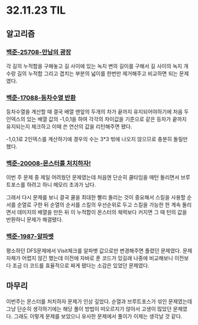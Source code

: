 # 32.11.23 TIL

## 알고리즘

### [백준-25708-만남의 광장 ](https://www.acmicpc.net/problem/25708)

각 길의 누적합을 구해놓고 길 사이에 있는 녹지 변의 길이를 구해서 길 사이의 녹지 개수랑 길의 누적합 그리고 겹치는 부분의 넓이를 한번만 제거해주고 비교하면 되는 문제였다.

### [백준-17088-등차수열 반환](https://www.acmicpc.net/problem/17088)

등차수열을 계산할 때 결국 배열 맨앞의 두개의 차가 끝까지 유지되어야하기에 처음 두 인덱스의 있는 배열 값의 -1,0,1을 하여 각각의 차이값을 기준으로 같은 등차가 끝까지 유지되는지 체크하고 이때 쓴 연산의 값을 리턴해주면 됐다.

-1,0,1로 2인덱스를 계산하기에 경우의 수는 3\*3 밖에 나오지 않으므로 충분히 돌릴만했다.

### [백준-20008-몬스터를 처치하자!](https://www.acmicpc.net/problem/20008)

이번 주 문제 중 제일 어려웠던 문제였는데 처음엔 단순히 쿨타임을 매턴 돌리면서 브루트포스를 하려고 하니 메모리 초과가 났다.

그래서 다시 문제를 보니 결국 쿨을 최대한 빨리 돌리는 것이 중요해서 스킬을 사용할 순서를 순열로 구한 뒤 순열의 순서를 스킬의 우선순위로 두고 스킬을 가능한 한 계속 돌리면서 데미지의 배열을 만든 뒤 이 누적합이 몬스터의 체력보다 커지면 그 때 턴의 값을 반환하니 문제가 해결됐다.

### [백준-1987-알파벳](https://www.acmicpc.net/problem/1987)

평소하던 DFS문제에서 Visit체크를 알파벳 값으로만 변경해주면 풀렸던 문제였다. 문제 자체가 어렵지 않긴 했는데 이전에 자바로 푼 코드가 있길래 나중에 비교해보니 이전보다 조금 더 코드를 효율적으로 짜게 됐다는 소감은 있었던 문제였다.

## 마무리

이번주는 몬스터를 처치하자 문제가 인상 깊었다. 순열과 브루트포스가 섞인 문제였는데 그냥 단순히 생각하기에는 해당 풀이 방법이 떠오르지가 않아서 고생이 많았던 문제였다. 그래도 이렇게 문제를 보았으니 유사한 문제에서 풀이가 이제는 생각날 것 같다.
